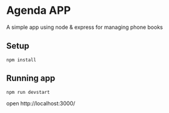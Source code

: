 # Agenda APP

A simple app using node & express for managing phone books

## Setup

```
npm install
```

## Running app

```
npm run devstart
```

open http://localhost:3000/
